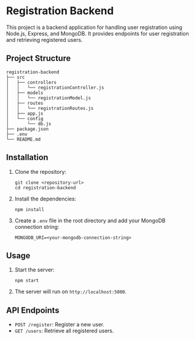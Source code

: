 # Registration Backend

This project is a backend application for handling user registration using Node.js, Express, and MongoDB. It provides endpoints for user registration and retrieving registered users.

## Project Structure

```
registration-backend
├── src
│   ├── controllers
│   │   └── registrationController.js
│   ├── models
│   │   └── registrationModel.js
│   ├── routes
│   │   └── registrationRoutes.js
│   ├── app.js
│   └── config
│       └── db.js
├── package.json
├── .env
└── README.md
```

## Installation

1. Clone the repository:
   ```
   git clone <repository-url>
   cd registration-backend
   ```

2. Install the dependencies:
   ```
   npm install
   ```

3. Create a `.env` file in the root directory and add your MongoDB connection string:
   ```
   MONGODB_URI=<your-mongodb-connection-string>
   ```

## Usage

1. Start the server:
   ```
   npm start
   ```

2. The server will run on `http://localhost:5000`.

## API Endpoints

- `POST /register`: Register a new user.
- `GET /users`: Retrieve all registered users.
